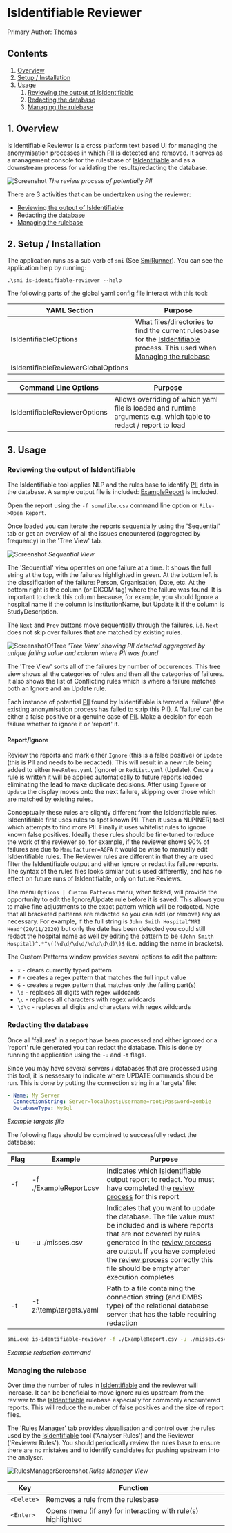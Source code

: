 ﻿# IsIdentifiable Reviewer

Primary Author: [Thomas](https://github.com/tznind)

## Contents
 1. [Overview](#1-overview)
 2. [Setup / Installation](#2-setup--installation)
 3. [Usage](#3-usage)
    1. [Reviewing the output of IsIdentifiable]
    2. [Redacting the database]
    3. [Managing the rulebase]

## 1. Overview

Is Identifiable Reviewer is a cross platform text based UI for managing the anonymisation processes in which [PII] is detected and removed.  It serves as a management console for the
rulesbase of [IsIdentifiable] and as a downstream process for validating the results/redacting the database.

![Screenshot](./images/Role.png)
_The review process of potentially PII_

There are 3 activities that can be undertaken using the reviewer:

- [Reviewing the output of IsIdentifiable]
- [Redacting the database]
- [Managing the rulebase]

## 2. Setup / Installation

The application runs as a sub verb of `smi` (See [SmiRunner]). You can see the application help by running:

```
.\smi is-identifiable-reviewer --help
```

The following parts of the global yaml config file interact with this tool:

| YAML Section  | Purpose |
| ------------- | ------------- |
| IsIdentifiableOptions | What files/directories to find the current rulesbase for the [IsIdentifiable] process.  This used when [Managing the rulebase] |
| IsIdentifiableReviewerGlobalOptions |  |

| Command Line Options | Purpose |
| ------------- | ------------- |
|IsIdentifiableReviewerOptions | Allows overriding of which yaml file is loaded and runtime arguments e.g. which table to redact / report to load|

## 3. Usage

### Reviewing the output of IsIdentifiable

The IsIdentifiable tool applies NLP and the rules base to identify [PII] data in the database.  A sample output file is included: [ExampleReport](./ExampleReport.csv) is included.

Open the report using the `-f somefile.csv` command line option or `File->Open Report`.

Once loaded you can iterate the reports sequentially using the 'Sequential' tab or get an overview of all the issues encountered (aggregated by frequency) in the 'Tree View' tab.

![Screenshot](./images/Screenshot1.png)
_Sequential View_

The 'Sequential' view operates on one failure at a time. It shows the full string at the top, with the failures highlighted in green. At the bottom left is the classification of the failure: Person, Organisation, Date, etc. At the bottom right is the column (or DICOM tag) where the failure was found. It is important to check this column because, for example, you should Ignore a hospital name if the column is InstitutionName, but Update it if the column is StudyDescription.

The `Next` and `Prev` buttons move sequentially through the failures, i.e. `Next` does not skip over failures that are matched by existing rules.

![ScreenshotOfTree](./images/tree.png)
_'Tree View' showing PII detected aggregated by unique failing value and column where PII was found_

The 'Tree View' sorts all of the failures by number of occurences. This tree view shows all the categories of rules and then all the categories of failures. It also shows the list of Conflicting rules which is where a failure matches both an Ignore and an Update rule.

Each instance of potential [PII] found by IsIdentifiable is termed a 'failure' (the existing anonymisation process has failed to strip this PII).  A 'failure' can be either a false positive or a genuine case of [PII].  Make a decision for each failure whether to ignore it or 'report' it.

#### Report/Ignore

Review the reports and mark either `Ignore` (this is a false positive) or `Update` (this is PII and needs to be redacted).  This will result in a new rule being added to either `NewRules.yaml` (Ignore) or `RedList.yaml` (Update).  Once  a rule is written it will be applied automatically to future reports loaded eliminating the lead to make duplicate decisions. After using `Ignore` or `Update` the display moves onto the next failure, skipping over those which are matched by existing rules.

Conceptually these rules are slightly different from the IsIdentifiable rules. IsIdentifiable first uses rules to spot known PII. Then it uses a NLP(NER) tool which attempts to find more PII. Finally it uses whitelist rules to ignore known false positives. Ideally these rules should be fine-tuned to reduce the work of the reviewer so, for example, if the reviewer shows 90% of failures are due to `Manufacturer=AGFA` it would be wise to manually edit IsIdentifiable rules. The Reviewer rules are different in that they are used filter the IsIdentifiable output and either ignore or redact its failure reports. The syntax of the rules files looks similar but is used differently, and has no effect on future runs of IsIdentifiable, only on future Reviews.

The menu `Options | Custom Patterns` menu, when ticked, will provide the opportunity to edit the Ignore/Update rule before it is saved. This allows you to make fine adjustments to the exact pattern which will be redacted. Note that all bracketed patterns are redacted so you can add (or remove) any as necessary. For example, if the full string is `John Smith Hospital^MRI Head^(20/11/2020)` but only the date has been detected you could still redact the hospital name as well by editing the pattern to be `(John Smith Hospital)^.*^\((\d\d/\d\d/\d\d\d\d)\)$` (i.e. adding the name in brackets).

The Custom Patterns window provides several options to edit the pattern:

* `x` - clears currently typed pattern
* `F` - creates a regex pattern that matches the full input value
* `G` - creates a regex pattern that matches only the failing part(s)
* `\d` - replaces all digits with regex wildcards
* `\c` - replaces all characters with regex wildcards
* `\d\c` - replaces all digits and characters with regex wildcards

### Redacting the database

Once all 'failures' in a report have been processed and either ignored or a 'report' rule generated you can redact the database.  This is done by running the application using the `-u` and `-t` flags.

Since you may have several servers / databases that are processed using this tool, it is nessesary to indicate where UPDATE commands should be run.  This is done by putting the connection string in a 'targets' file:

```yaml
- Name: My Server
  ConnectionString: Server=localhost;Username=root;Password=zombie
  DatabaseType: MySql
```
_Example targets file_

The following flags should be combined to successfully redact the database:


| Flag | Example | Purpose |
| ------------- | ------------- |------------- |
| -f | -f ./ExampleReport.csv | Indicates which [IsIdentifiable] output report to redact.  You must have completed the [review process] for this report|
| -u | -u ./misses.csv  | Indicates that you want to update the database.  The file value must be included and is where reports that are not covered by rules generated in the [review process] are output.  If you have completed the [review process] correctly this file should be empty after execution completes |
| -t | -t z:\temp\targets.yaml | Path to a file containing the connection string (and DMBS type) of the relational database server that has the table requiring redaction|

```bash
smi.exe is-identifiable-reviewer -f ./ExampleReport.csv -u ./misses.csv -t z:\temp\targets.yaml
```
_Example redaction command_

### Managing the rulebase

Over time the number of rules in [IsIdentifiable] and the reviewer will increase.  It can be beneficial to move ignore rules upstream from the reviwer to the [IsIdentifiable] rulebase especially for commonly encountered reports.  This will reduce the number of false positives and the size of report files.

The 'Rules Manager' tab provides visualisation and control over the rules used by the [IsIdentifiable] tool ('Analyser Rules') and the Reviewer ('Reviewer Rules').  You should periodically review the rules base to ensure there are no mistakes and to identify candidates for pushing upstream into the analyser.

![RulesManagerScreenshot](./images/rulesmanager.png)
_Rules Manager View_
 
| Key | Function |
| ------------- | ------------- |
| `<Delete>` | Removes a rule from the rulesbase |
| `<Enter>` | Opens menu (if any) for interacting with rule(s) highlighted |

[IsIdentifiable]: ../../microservices/Microservices.IsIdentifiable/README.md
[PII]: https://en.wikipedia.org/wiki/Personal_data
[SmiRunner]: ../Applications.SmiRunner/
[Managing the rulebase]: #managing-the-rulebase
[review process]: #reviewing-the-output-of-IsIdentifiable
[Reviewing the output of IsIdentifiable]: #reviewing-the-output-of-isidentifiable
[Redacting the database]: #redacting-the-database